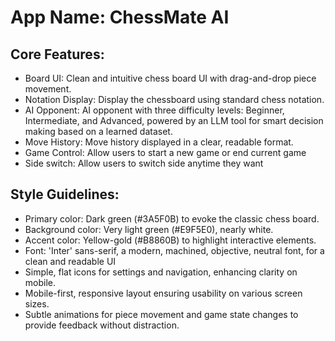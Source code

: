 # **App Name**: ChessMate AI

## Core Features:

- Board UI: Clean and intuitive chess board UI with drag-and-drop piece movement.
- Notation Display: Display the chessboard using standard chess notation.
- AI Opponent: AI opponent with three difficulty levels: Beginner, Intermediate, and Advanced, powered by an LLM tool for smart decision making based on a learned dataset.
- Move History: Move history displayed in a clear, readable format.
- Game Control: Allow users to start a new game or end current game
- Side switch: Allow users to switch side anytime they want

## Style Guidelines:

- Primary color: Dark green (#3A5F0B) to evoke the classic chess board.
- Background color: Very light green (#E9F5E0), nearly white.
- Accent color: Yellow-gold (#B8860B) to highlight interactive elements.
- Font: 'Inter' sans-serif, a modern, machined, objective, neutral font, for a clean and readable UI
- Simple, flat icons for settings and navigation, enhancing clarity on mobile.
- Mobile-first, responsive layout ensuring usability on various screen sizes.
- Subtle animations for piece movement and game state changes to provide feedback without distraction.